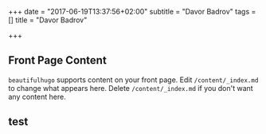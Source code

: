 +++
date = "2017-06-19T13:37:56+02:00"
subtitle = "Davor Badrov"
tags = []
title = "Davor Badrov"

+++

## Front Page Content
`beautifulhugo` supports content on your front page. Edit `/content/_index.md` to change what appears here. Delete `/content/_index.md` if you don't want any content here.

## test